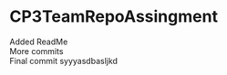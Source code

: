 CP3TeamRepoAssingment
=====================
Added ReadMe        
More commits  
Final commit
syyyasdbasljkd

